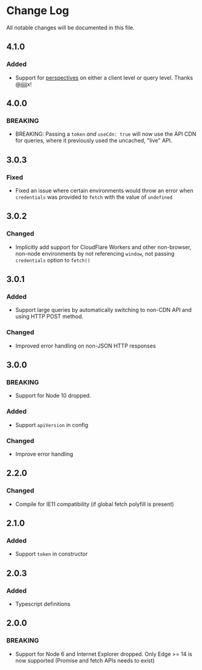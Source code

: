 # Change Log

All notable changes will be documented in this file.

## 4.1.0

### Added

- Support for [perspectives](https://www.sanity.io/blog/introducing-perspectives-sanity-previews) on either a client level or query level. Thanks @jjjjjx!

## 4.0.0

### BREAKING

- BREAKING: Passing a `token` _and_ `useCdn: true` will now use the API CDN for queries, where it previously used the uncached, "live" API.

## 3.0.3

### Fixed

- Fixed an issue where certain environments would throw an error when `credentials` was provided to `fetch` with the value of `undefined`

## 3.0.2

### Changed

- Implicitly add support for CloudFlare Workers and other non-browser, non-node environments by not referencing `window`, not passing `credentials` option to `fetch()`

## 3.0.1

### Added

- Support large queries by automatically switching to non-CDN API and using HTTP POST method.

### Changed

- Improved error handling on non-JSON HTTP responses

## 3.0.0

### BREAKING

- Support for Node 10 dropped.

### Added

- Support `apiVersion` in config

### Changed

- Improve error handling

## 2.2.0

### Changed

- Compile for IE11 compatibility (if global fetch polyfill is present)

## 2.1.0

### Added

- Support `token` in constructor

## 2.0.3

### Added

- Typescript definitions

## 2.0.0

### BREAKING

- Support for Node 6 and Internet Explorer dropped. Only Edge >= 14 is now supported (Promise and fetch APIs needs to exist)
